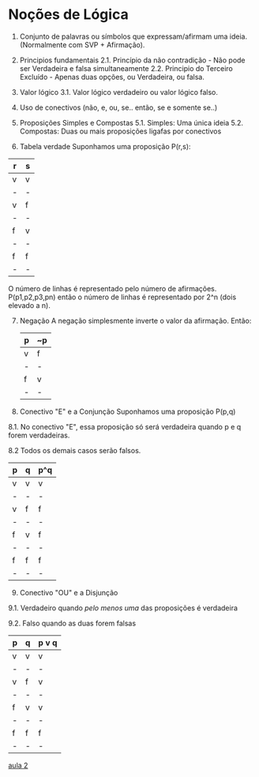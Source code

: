 # Noções de Lógica

1. Conjunto de palavras ou símbolos que expressam/afirmam uma ideia. (Normalmente com SVP + Afirmação).

2. Principios fundamentais
   2.1. Princípio da não contradição - Não pode ser Verdadeira e falsa simultaneamente
   2.2. Principio do Terceiro Excluído - Apenas duas opções, ou Verdadeira, ou falsa.

3. Valor lógico
   3.1. Valor lógico verdadeiro ou valor lógico falso.

4. Uso de conectivos
   (não, e, ou, se.. então, se e somente se..)

5. Proposições Simples e Compostas
   5.1. Simples: Uma única ideia
   5.2. Compostas: Duas ou mais proposições ligafas por conectivos

6. Tabela verdade
   Suponhamos uma proposição P(r,s):

| r   | s   |
| --- | --- |
| v   | v   |
| -   | -   |
| v   | f   |
| -   | -   |
| f   | v   |
| -   | -   |
| f   | f   |
| -   | -   |

O número de linhas é representado pelo número de afirmações.
P(p1,p2,p3,pn) então o número de linhas é representado por 2^n (dois elevado a n).

7. Negação
   A negação simplesmente inverte o valor da afirmação. Então:

   | p   | ~p  |
   | --- | --- |
   | v   | f   |
   | -   | -   |
   | f   | v   |
   | -   | -   |

8. Conectivo "E" e a Conjunção
   Suponhamos uma proposição P(p,q)

8.1. No conectivo "E", essa proposição só será verdadeira quando p e q forem verdadeiras.

8.2 Todos os demais casos serão falsos.

| p   | q   | p^q |
| --- | --- | --- |
| v   | v   | v   |
| -   | -   | -   |
| v   | f   | f   |
| -   | -   | -   |
| f   | v   | f   |
| -   | -   | -   |
| f   | f   | f   |
| -   | -   | -   |

9. Conectivo "OU" e a Disjunção

9.1. Verdadeiro quando _pelo menos uma_ das proposições é verdadeira

9.2. Falso quando as duas forem falsas

| p   | q   | p v q |
| --- | --- | ----- |
| v   | v   | v     |
| -   | -   | -     |
| v   | f   | v     |
| -   | -   | -     |
| f   | v   | v     |
| -   | -   | -     |
| f   | f   | f     |
| -   | -   | -     |

[aula 2](logica-aula2.md)
